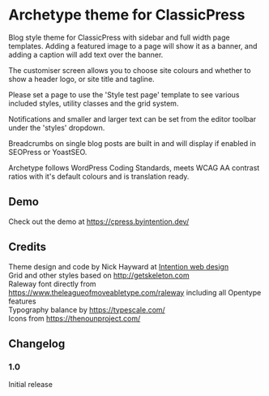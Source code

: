 # Archetype theme for ClassicPress
Blog style theme for ClassicPress with sidebar and full width page templates. Adding a featured image to a page will show it as a banner, and adding a caption will add text over the banner.

The customiser screen allows you to choose site colours and whether to show a header logo, or site title and tagline. 

Please set a page to use the 'Style test page' template to see various included styles, utility classes and the grid system.

Notifications and smaller and larger text can be set from the editor toolbar under the 'styles' dropdown. 

Breadcrumbs on single blog posts are built in and will display if enabled in SEOPress or YoastSEO.

Archetype follows WordPress Coding Standards, meets WCAG AA contrast ratios with it's default colours and is translation ready.

## Demo
Check out the demo at https://cpress.byintention.dev/  

## Credits
Theme design and code by Nick Hayward at [Intention web design](https://byintention.co/)  
Grid and other styles based on http://getskeleton.com  
Raleway font directly from https://www.theleagueofmoveabletype.com/raleway including all Opentype features  
Typography balance by https://typescale.com/  
Icons from https://thenounproject.com/  

## Changelog

### 1.0 
Initial release 
